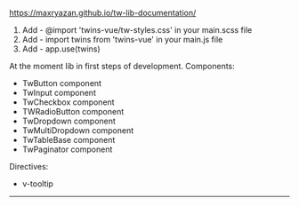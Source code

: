 https://maxryazan.github.io/tw-lib-documentation/

1. Add - @import 'twins-vue/tw-styles.css' in your main.scss file
2. Add - import twins from 'twins-vue' in your main.js file
3. Add - app.use(twins)

At the moment lib in first steps of development.
Components:
- TwButton component
- TwInput component
- TwCheckbox component
- TWRadioButton component
- TwDropdown component
- TwMultiDropdown component
- TwTableBase component
- TwPaginator component

Directives:
- v-tooltip


******************************************************************************************************************************************************************************

